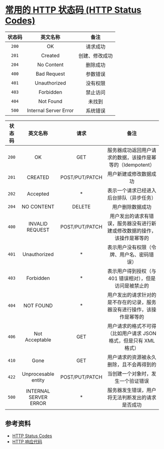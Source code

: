 # [常用的 HTTP 状态码 (HTTP Status Codes)](https://httpstatuses.com/)

| 状态码 | 英文名称              | 备注           |
| :-:    | :-:                   | :-:            |
| `200`  | OK                    | 请求成功       |
| `201`  | Created               | 创建、修改成功 |
| `204`  | No Content            | 删除成功       |
| `400`  | Bad Request           | 参数错误       |
| `401`  | Unauthorized          | 没有权限       |
| `403`  | Forbidden             | 禁止访问       |
| `404`  | Not Found             | 未找到         |
| `500`  | Internal Server Error | 系统错误       |

| 状态码 | 英文名称              | 请求           | 备注                                                                     |
| :-:    | :-:                   | :-:            | :-:                                                                      |
| `200`  | OK                    | GET            | 服务器成功返回用户请求的数据，该操作是幂等的（Idempotent）               |
| `201`  | CREATED               | POST/PUT/PATCH | 用户新建或修改数据成功                                                   |
| `202`  | Accepted              | *              | 表示一个请求已经进入后台排队（异步任务）                                 |
| `204`  | NO CONTENT            | DELETE         | 用户删除数据成功                                                         |
| `400`  | INVALID REQUEST       | POST/PUT/PATCH | 用户发出的请求有错误，服务器没有进行新建或修改数据的操作，该操作是幂等的 |
| `401`  | Unauthorized          | *              | 表示用户没有权限（令牌、用户名、密码错误）                               |
| `403`  | Forbidden             | *              | 表示用户得到授权（与 401 错误相对），但是访问是被禁止的                  |
| `404`  | NOT FOUND             | *              | 用户发出的请求针对的是不存在的记录，服务器没有进行操作，该操作是幂等的   |
| `406`  | Not Acceptable        | GET            | 用户请求的格式不可得（比如用户请求 JSON 格式，但是只有 XML 格式）        |
| `410`  | Gone                  | GET            | 用户请求的资源被永久删除，且不会再得到的                                 |
| `422`  | Unprocesable entity   | POST/PUT/PATCH | 当创建一个对象时，发生一个验证错误                                       |
| `500`  | INTERNAL SERVER ERROR | *              | 服务器发生错误，用户将无法判断发出的请求是否成功                         |

## 参考资料

- [HTTP Status Codes](https://httpstatuses.com/)
- [HTTP 响应代码](https://developer.mozilla.org/zh-CN/docs/Web/HTTP/Status)
